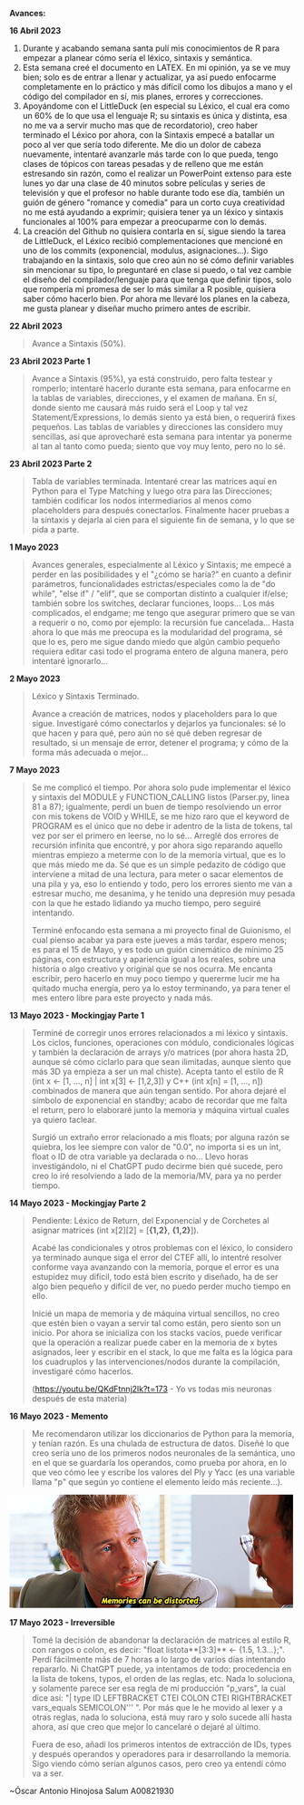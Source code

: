 **Avances:**

**16 Abril 2023**

1. Durante y acabando semana santa pulí mis conocimientos de R para empezar a planear cómo sería el léxico, sintaxis y semántica.
2. Esta semana creé el documento en LATEX. En mi opinión, ya se ve muy bien; solo es de entrar a llenar y actualizar, ya así puedo enfocarme completamente en lo práctico y más difícil como los dibujos a mano y el código del compilador en sí, mis planes, errores y correcciones.
3. Apoyándome con el LittleDuck (en especial su Léxico, el cual era como un 60% de lo que usa el lenguaje R; su sintaxis es única y distinta, esa no me va a servir mucho mas que de recordatorio), creo haber terminado el Léxico por ahora, con la Sintaxis empecé a batallar un poco al ver que sería todo diferente. Me dio un dolor de cabeza nuevamente, intentaré avanzarle más tarde con lo que pueda, tengo clases de tópicos con tareas pesadas y de relleno que me están estresando sin razón, como el realizar un PowerPoint extenso para este lunes yo dar una clase de 40 minutos sobre películas y series de televisión y que el profesor no hable durante todo ese día, también un guión de género "romance y comedia" para un corto cuya creatividad no me está ayudando a exprimir; quisiera tener ya un léxico y sintaxis funcionales al 100% para empezar a preocuparme con lo demás.
4. La creación del Github no quisiera contarla en sí, sigue siendo la tarea de LittleDuck, el Léxico recibió complementaciones que mencioné en uno de los commits (exponencial, modulus, asignaciones...). Sigo trabajando en la sintaxis, solo que creo aún no sé cómo definir variables sin mencionar su tipo, lo preguntaré en clase si puedo, o tal vez cambie el diseño del compilador/lenguaje para que tenga que definir tipos, solo que rompería mi promesa de ser lo más similar a R posible, quisiera saber cómo hacerlo bien. Por ahora me llevaré los planes en la cabeza, me gusta planear y diseñar mucho primero antes de escribir.

**22 Abril 2023**

> Avance a Sintaxis (50%).

**23 Abril 2023 Parte 1**

> Avance a Sintaxis (95%), ya está construido, pero falta testear y romperlo; intentaré hacerlo durante esta semana, para enfocarme en la tablas de variables, direcciones, y el examen de mañana. En sí, donde siento me causará más ruido será el Loop y tal vez Statement/Expressions, lo demás siento ya está bien, o requerirá fixes pequeños. Las tablas de variables y direcciones las considero muy sencillas, así que aprovecharé esta semana para intentar ya ponerme al tan al tanto como pueda; siento que voy muy lento, pero no lo sé.

**23 Abril 2023 Parte 2**

> Tabla de variables terminada. Intentaré crear las matrices aquí en Python para el Type Matching y luego otra para las Direcciones; también codificar los nodos intermediarios al menos como placeholders para después conectarlos. Finalmente hacer pruebas a la sintaxis y dejarla al cien para el siguiente fin de semana, y lo que se pida a parte.

**1 Mayo 2023**

> Avances generales, especialmente al Léxico y Sintaxis; me empecé a perder en las posibilidades y el "¿cómo se haría?" en cuanto a definir parámetros, funcionalidades estrictas/especiales como la de "do while", "else if" / "elif", que se comportan distinto a cualquier if/else; también sobre los switches, declarar funciones, loops... Los más complicados, el endgame; me tengo que asegurar primero que se van a requerir o no, como por ejemplo: la recursión fue cancelada... Hasta ahora lo que más me preocupa es la modularidad del programa, sé que lo es, pero me sigue dando miedo que algún cambio pequeño requiera editar casi todo el programa entero de alguna manera, pero intentaré ignorarlo...

**2 Mayo 2023**

> Léxico y Sintaxis Terminado.
>
> Avance a creación de matrices, nodos y placeholders para lo que sigue. Investigaré cómo conectarlos y dejarlos ya funcionales: sé lo que hacen y para qué, pero aún no sé qué deben regresar de resultado, si un mensaje de error, detener el programa; y cómo de la forma más adecuada o mejor...

**7 Mayo 2023**

> Se me complicó el tiempo. Por ahora solo pude implementar el léxico y sintaxis del MODULE y FUNCTION_CALLING listos (Parser.py, linea 81 a 87); igualmente, perdí un buen de tiempo resolviendo un error con mis tokens de VOID y WHILE, se me hizo raro que el keyword de PROGRAM es el único que no debe ir adentro de la lista de tokens, tal vez por ser el primero en leerse, no lo sé... Arreglé dos errores de recursión infinita que encontré, y por ahora sigo reparando aquello mientras empiezo a meterme con lo de la memoria virtual, que es lo que más miedo me da. Sé que es un simple pedazito de código que interviene a mitad de una lectura, para meter o sacar elementos de una pila y ya, eso lo entiendo y todo, pero los errores siento me van a estresar mucho, me desanima, y he tenido una depresión muy pesada con la que he estado lidiando ya mucho tiempo, pero seguiré intentando.
>
> Terminé enfocando esta semana a mi proyecto final de Guionismo, el cual pienso acabar ya para este jueves a más tardar, espero menos; es para el 15 de Mayo, y es todo un guión cinemático de mínimo 25 páginas, con estructura y apariencia igual a los reales, sobre una historia o algo creativo y original que se nos ocurra. Me encanta escribir, pero hacerlo en muy poco tiempo y quererme lucir me ha quitado mucha energía, pero ya lo estoy terminando, ya para tener el mes entero libre para este proyecto y nada más.

**13 Mayo 2023 - Mockingjay Parte 1**

> Terminé de corregir unos errores relacionados a mi léxico y sintaxis. Los ciclos, funciones, operaciones con módulo, condicionales lógicas y también la declaración de arrays y/o matrices (por ahora hasta 2D, aunque sé cómo ciclarlo para que sean ilimitadas, aunque siento que más 3D ya empieza a ser un mal chiste). Acepta tanto el estilo de R (int x <- [1, ..., n] | int x[3] <- [1,2,3]) y C++ (int x[n] = [1, ..., n]) combinados de manera que aún tengan sentido. Por ahora dejaré el símbolo de exponencial en standby; acabo de recordar que me falta el return, pero lo elaboraré junto la memoria y máquina virtual cuales ya quiero taclear.
>
> Surgió un extraño error relacionado a mis floats; por alguna razón se quiebra, los lee siempre con valor de "0.0", no importa si es un int, float o ID de otra variable ya declarada o no... Llevo horas investigándolo, ni el ChatGPT pudo decirme bien qué sucede, pero creo lo iré resolviendo a lado de la memoria/MV, para ya no perder tiempo.

**14 Mayo 2023 - Mockingjay Parte 2**

> Pendiente: Léxico de Return, del Exponencial y de Corchetes al asignar matrices (int x[2][2] = [**{**1,2**}**, **{**1,2**}**]).
>
> Acabé las condicionales y otros problemas con el léxico, lo considero ya terminado aunque siga el error del CTEF allí, lo intentré resolver conforme vaya avanzando con la memoria, porque el error es una estupidez muy difícil, todo está bien escrito y diseñado, ha de ser algo bien pequeño y difícil de ver, no puedo perder mucho tiempo en ello.
>
> Inicié un mapa de memoria y de máquina virtual sencillos, no creo que estén bien o vayan a servir tal como están, pero siento son un inicio. Por ahora se inicializa con los stacks vacíos, puede verificar que la operación a realizar puede caber en la memoria de x bytes asignados, leer y escribir en el stack, lo que me falta es la lógica para los cuadruplos y las intervenciones/nodos durante la compilación, investigaré cómo hacerlos.
>
> (https://youtu.be/QKdFtnnj2lk?t=173 - Yo vs todas mis neuronas después de esta materia)

**16 Mayo 2023 - Memento**

> Me recomendaron utilizar los diccionarios de Python para la memoria, y tenían razón. Es una chulada de estructura de datos. Diseñé lo que creo sería uno de los primeros nodos neuronales de la semántica, uno en el que se guardaría los operandos, como prueba por ahora, en lo que veo cómo lee y escribe los valores del Ply y Yacc (es una variable llama "p" que según yo contiene el elemento leído más reciente...).

![1684256071125](image/README/1684256071125.png)

**17 Mayo 2023 - Irreversible**

> Tomé la decisión de abandonar la declaración de matrices al estilo R, con rangos o colon, es decir: "float listota**[3:3]** <- {1.5, 1.3...};". Perdí fácilmente más de 7 horas a lo largo de varios días intentando repararlo. Ni ChatGPT puede, ya intentamos de todo: procedencia en la lista de tokens, typos, el orden de las reglas, etc. Nada lo soluciona, y solamente parece ser esa regla de mi producción "p_vars", la cual dice así:
> "| type ID LEFTBRACKET CTEI COLON CTEI RIGHTBRACKET vars_equals SEMICOLON''' ". Por más que le he movido al lexer y a otras reglas, nada lo soluciona, está muy raro y solo sucede allí hasta ahora, así que creo que mejor lo cancelaré o dejaré al último.
>
> Fuera de eso, añadí los primeros intentos de extracción de IDs, types y después operandos y operadores para ir desarrollando la memoria. Sigo viendo cómo serían algunos casos, pero creo ya entendí cómo va a ser.

~Óscar Antonio Hinojosa Salum A00821930
